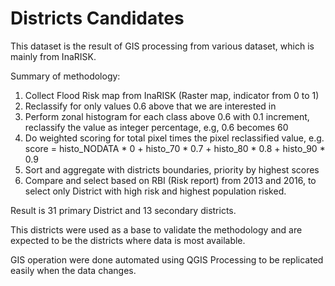 # Districts Candidates

This dataset is the result of GIS processing from various dataset, which is 
mainly from InaRISK. 

Summary of methodology:

1. Collect Flood Risk map from InaRISK (Raster map, indicator from 0 to 1)
2. Reclassify for only values 0.6 above that we are interested in
3. Perform zonal histogram for each class above 0.6 with 0.1 increment, reclassify the value as integer percentage, e.g, 0.6 becomes 60
4. Do weighted scoring for total pixel times the pixel reclassified value, e.g. score = histo_NODATA * 0 + histo_70 * 0.7 + histo_80 * 0.8 + histo_90 * 0.9
5. Sort and aggregate with districts boundaries, priority by highest scores
6. Compare and select based on RBI (Risk report) from 2013 and 2016, to select only District with high risk and highest population risked.

Result is 31 primary District and 13 secondary districts.

This districts were used as a base to validate the methodology and are expected to be the districts where data is most available.

GIS operation were done automated using QGIS Processing to be replicated easily when the data changes.
